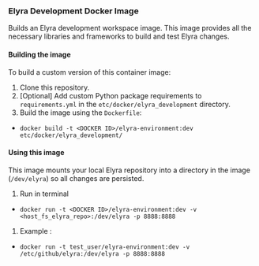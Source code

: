 <!--
{% comment %}
Copyright 2018-2022 Elyra Authors

Licensed under the Apache License, Version 2.0 (the "License");
you may not use this file except in compliance with the License.
You may obtain a copy of the License at

http://www.apache.org/licenses/LICENSE-2.0

Unless required by applicable law or agreed to in writing, software
distributed under the License is distributed on an "AS IS" BASIS,
WITHOUT WARRANTIES OR CONDITIONS OF ANY KIND, either express or implied.
See the License for the specific language governing permissions and
limitations under the License.
{% endcomment %}
-->

### Elyra Development Docker Image

Builds an Elyra development workspace image. This image provides all the necessary libraries and frameworks to build and test
Elyra changes. 

#### Building the image

To build a custom version of this container image:
1. Clone this repository.
1. [Optional] Add custom Python package requirements to `requirements.yml` in the `etc/docker/elyra_development` directory.
1. Build the image using the `Dockerfile`:
  - `docker build -t <DOCKER ID>/elyra-environment:dev etc/docker/elyra_development/` 

#### Using this image
This image mounts your local Elyra repository into a directory in the image (`/dev/elyra`) so all changes are persisted. 
1. Run in terminal
  - `docker run -t <DOCKER ID>/elyra-environment:dev -v <host_fs_elyra_repo>:/dev/elyra -p 8888:8888`
1. Example : 
  - `docker run -t test_user/elyra-environment:dev -v /etc/github/elyra:/dev/elyra -p 8888:8888`